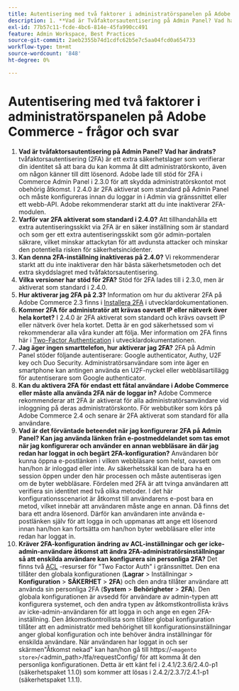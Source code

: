 ```yaml
---
title: Autentisering med två faktorer i administratörspanelen på Adobe Commerce - frågor och svar
description: 1. **Vad är Tvåfaktorsautentisering på Admin Panel? Vad har ändrats?** Tvåfaktorsautentisering (2FA) är ett extra säkerhetsskikt som verifierar din identitet så att bara du kan komma åt ditt administratörskonto, även om någon känner till ditt lösenord. Adobe lade till stöd för 2FA i Commerce Admin Panel i 2.3.0 för att skydda administratörskontot mot obehörig åtkomst. I 2.4.0 är 2FA aktiverat som standard på Admin Panel och måste konfigureras innan du loggar in i Admin via gränssnittet eller ett webb-API. Adobe rekommenderar starkt att du inte inaktiverar 2FA-modulen.
exl-id: 77b57c11-fcde-4bc6-814e-45fa990cc491
feature: Admin Workspace, Best Practices
source-git-commit: 2aeb2355b74d1cdfc62b5e7c5aa04fcd0a654733
workflow-type: tm+mt
source-wordcount: '848'
ht-degree: 0%

---
```


# Autentisering med två faktorer i administratörspanelen på Adobe Commerce - frågor och svar

1. **Vad är tvåfaktorsautentisering på Admin Panel? Vad har ändrats?** tvåfaktorsautentisering (2FA) är ett extra säkerhetslager som verifierar din identitet så att bara du kan komma åt ditt administratörskonto, även om någon känner till ditt lösenord. Adobe lade till stöd för 2FA i Commerce Admin Panel i 2.3.0 för att skydda administratörskontot mot obehörig åtkomst. I 2.4.0 är 2FA aktiverat som standard på Admin Panel och måste konfigureras innan du loggar in i Admin via gränssnittet eller ett webb-API. Adobe rekommenderar starkt att du inte inaktiverar 2FA-modulen.
1. **Varför var 2FA aktiverat som standard i 2.4.0?** Att tillhandahålla ett extra autentiseringsskikt via 2FA är en säker inställning som är standard och som ger ett extra autentiseringsskikt som gör admin-portalen säkrare, vilket minskar attackytan för att avdunsta attacker och minskar den potentiella risken för säkerhetsincidenter.
1. **Kan denna 2FA-inställning inaktiveras på 2.4.0?** Vi rekommenderar starkt att du inte inaktiverar den här bästa säkerhetsmetoden och det extra skyddslagret med tvåfaktorsautentisering.
1. **Vilka versioner har stöd för 2FA?** Stöd för 2FA lades till i 2.3.0, men är aktiverat som standard i 2.4.0.
1. **Hur aktiverar jag 2FA på 2.3?** Information om hur du aktiverar 2FA på Adobe Commerce 2.3 finns i [Installera 2FA](https://developer.adobe.com/commerce/testing/functional-testing-framework/two-factor-authentication/) i utvecklardokumentationen.
1. **Kommer 2FA för administratör att krävas oavsett IP eller nätverk över hela kortet?** I 2.4.0 är 2FA aktiverat som standard och krävs oavsett IP eller nätverk över hela kortet. Detta är en god säkerhetssed som vi rekommenderar alla våra kunder att följa. Mer information om 2FA finns här i [Two-Factor Authentication](https://developer.adobe.com/commerce/testing/functional-testing-framework/two-factor-authentication/) i utvecklardokumentationen.
1. **Jag äger ingen smarttelefon, hur aktiverar jag 2FA?** 2FA på Admin Panel stöder följande autentiserare: Google authenticator, Authy, U2F key och Duo Security. Administratörsanvändare som inte äger en smartphone kan antingen använda en U2F-nyckel eller webbläsartillägg för autentiserare som Google authenticator.
1. **Kan du aktivera 2FA för endast ett fåtal användare i Adobe Commerce eller måste alla använda 2FA när de loggar in?** Adobe Commerce rekommenderar att 2FA är aktiverat för alla administratörsanvändare vid inloggning på deras administratörskonto. För webbutiker som körs på Adobe Commerce 2.4 och senare är 2FA aktiverat som standard för alla användare.
1. **Vad är det förväntade beteendet när jag konfigurerar 2FA på Admin Panel? Kan jag använda länken från e-postmeddelandet som tas emot när jag konfigurerar och använder en annan webbläsare än där jag redan har loggat in och begärt 2FA-konfiguration?** Användaren bör kunna öppna e-postlänken i vilken webbläsare som helst, oavsett om han/hon är inloggad eller inte. Av säkerhetsskäl kan de bara ha en session öppen under den här processen och måste autentiseras igen om de byter webbläsare. Fördelen med 2FA är att tvinga användaren att verifiera sin identitet med två olika metoder. I det här konfigurationsscenariot är åtkomst till användarens e-post bara en metod, vilket innebär att användaren måste ange en annan. Då finns det bara ett andra lösenord. Därför kan användaren inte använda e-postlänken själv för att logga in och uppmanas att ange ett lösenord innan han/hon kan fortsätta om han/hon byter webbläsare eller inte redan har loggat in.
1. **Kräver 2FA-konfiguration ändring av ACL-inställningar och ger icke-admin-användare åtkomst att ändra 2FA-administratörsinställningar så att enskilda användare kan konfigurera sin personliga 2FA?** Det finns två [ACL](https://developer.adobe.com/commerce/php/tutorials/backend/create-access-control-list-rule/) -resurser för &quot;Two Factor Auth&quot; i gränssnittet. Den ena tillåter den globala konfigurationen (**Lagrar** > Inställningar > **Konfiguration** > **SÄKERHET** > **2FA**) och den andra tillåter användare att använda sin personliga 2FA (**System** > **Behörigheter** > **2FA**). Den globala konfigurationen är avsedd för användare av admin-typen att konfigurera systemet, och den andra typen av åtkomstkontrollista krävs av icke-admin-användaren för att logga in och ange en egen 2FA-inställning. Den åtkomstkontrollista som tillåter global konfiguration tillåter att en administratör med behörighet till konfigurationsinställningar anger global konfiguration och inte behöver ändra inställningar för enskilda användare. När användaren har loggat in och ser skärmen&quot;Åtkomst nekad&quot; kan han/hon gå till https://``<magento store>``/&lt;admin\_path>/tfa/requestConfig/ för att komma åt den personliga konfigurationen. Detta är ett känt fel i 2.4.1/2.3.6/2.4.0-p1 (säkerhetspaket 1.1.0) som kommer att lösas i 2.4.2/2.3.7/2.4.1-p1 (säkerhetspaket 1.1.1).
